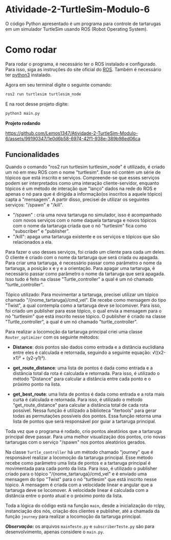 # Atividade-2-TurtleSim-Modulo-6

O código Python apresentado é um programa para controle de tartarugas em um simulador TurtleSim usando ROS (Robot Operating System).

# Como rodar

Para rodar o programa, é necessário ter o ROS instalado e configurado. Para isso, siga as instruções do site oficial do [ROS](https://docs.ros.org/en/humble/index.html). Também é necessário ter [python3](https://www.python.org/downloads/) instalado.

Agora em seu terminal digite o seguinte comando:

```bash
ros2 run turtlesim turtlesim_node
```

E na root desse projeto digite:

```bash
python3 main.py
```

**Projeto rodando**  

https://github.com/Lemos1347/Atividade-2-TurtleSim-Modulo-6/assets/99190347/1e0d6b58-6974-42f1-938e-389b98ed06ca

## Funcionalidades

Quando o comando "ros2 run turtlesim turtlesim_node" é utilizado, é criado um nó em meu ROS com o nome "turtlesim". Esse nó contém um série de tópicos que está inscrito e serviços. Compreende-se que esses serviços podem ser interpretados como uma interação cliente-servidor, enquanto tópicos é um método de interação que "lanço" dados na rede do ROS e apenas o nó para que é dirigida a informação(os inscritos a aquele tópico) capta a "mensagem". A partir disso, precisei de utilizar os seguintes serviços: "/spawn" e "/kill".

- "/spawn" : cria uma nova tartaruga no simulador, isso é acompanhado com novos serviços com o nome daquela tartaruga e novos tópicos com o nome da tartaruga criada que o nó "turtlesim" fica como "subscriber" e "publisher".
- "/kill": apaga uma tartaruga existente e os serviços e tópicos que são relacionados a ela.

Para fazer o uso desses serviços, foi criado um cliente para cada um deles. O cliente é criado com o nome da tartaruga que será criada ou apagada. Para criar uma tartaruga, é necessário passar como parâmetro o nome da tartaruga, a posição x e y e a orientação. Para apagar uma tartaruga, é necessário passar como parâmetro o nome da tartaruga que será apagada. Isso tudo é feito na classe "Turtle_controller" a qual é um nó chamado "turtle_controller".

Tópico utilizado:
Para movimentar a tartaruga, precisei utilizar um tópico chamado "/{nome_tartaruga}/cmd_vel". Ele recebe como mensagem do tipo "Twist", a qual contempla como a tartaruga deve se locomover. Para isso, foi criado um publisher para esse tópico, o qual envia a mensagem para o nó "turtlesim" que está inscrito nesse tópico. O publisher é criado na classe "Turtle_controller", a qual é um nó chamado "turtle_controller".

Para realizar a locomoção da tartaruga principal criei uma classe `Router_optimizer` com os seguinte métodos:

- **Distance**: dois pontos são dados como entrada e a distância euclidiana entre eles é calculada e retornada, seguindo a seguinte equação: √((x2-x1)² + (y2-y1)²).

- **get_route_distance**: uma lista de pontos é dada como entrada e a distância total da rota é calculada e retornada. Para isso, é utilizado o método "Distance" para calcular a distância entre cada ponto e o próximo ponto na lista.

- **get_best_route**: uma lista de pontos é dada como entrada e a rota mais curta é calculada e retornada. Para isso, é utilizado o método "get_route_distance" para calcular a distância total de cada rota possível. Nessa função é utilizado a biblioteca "itertools" para gerar todas as permutações possíveis dos pontos. Essa função retorna uma lista de pontos que será responsável por guiar a tartaruga principal.

Toda vez que o programa é rodado, crio pontos aleatórios que a tartaruga principal deve passar. Para uma melhor visualização dos pontos, crio novas tartarugas com o serviço "/spawn" nos pontos aleatórios gerados.

Na classe `Turtle_controller` há um método chamado "journey" que é responsável realizar a locomoção da tartaruga principal. Esse método recebe como parâmetro uma lista de pontos e a tartaruga principal é movimentada para cada ponto da lista. Para isso, é utilizado o publisher criado para o tópico "/{nome_tartaruga}/cmd_vel" e é enviado uma mensagem do tipo "Twist" para o nó "turtlesim" que está inscrito nesse tópico. A mensagem é criada com a velocidade linear e angular que a tartaruga deve se locomover. A velocidade linear é calculada com a distância entre o ponto atual e o próximo ponto da lista.

Toda a lógica do código está na função `main`, desde a inicialização do rclpy, instanciação dos nós, criação dos clientes e publisher, até a chamada da função `journey` para realizar a locomoção da tartaruga principal.     
  
**_Observação:_** os arquivos `mainTeste.py` e `subscriberTeste.py` são para desenvolvimento, apenas considere o `main.py`.
